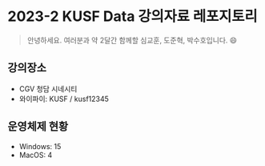 # 2023-2 KUSF Data 강의자료 레포지토리

> 안녕하세요. 여러분과 약 2달간 함께할 심교훈, 도준혁, 박수호입니다. 😄 

## 강의장소

- CGV 청담 시네시티
- 와이파이: KUSF / kusf12345

## 운영체제 현황

- Windows: 15
- MacOS: 4
